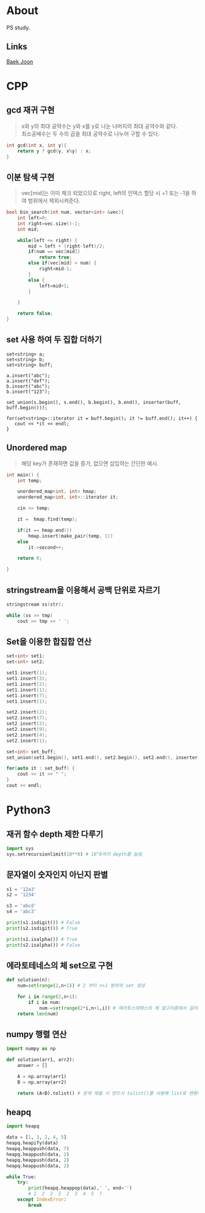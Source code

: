 # About
PS study.

## Links
[Baek Joon](https://www.acmicpc.net/user/jry9913)  

# CPP

## gcd 재귀 구현
> x와 y의 최대 공약수는 y와 x를 y로 나눈 나머지의 최대 공약수와 같다.   
> 최소공배수는 두 수의 곱을 최대 공약수로 나누어 구할 수 있다.
```cpp
int gcd(int x, int y){
	return y ? gcd(y, x%y) : x;
}
```

## 이분 탐색 구현
> vec[mid]는 이미 체크 되었으므로 right, left의 인덱스 할당 시
> +1 또는 -1을 하여 범위에서 제외시켜준다.

```cpp
bool bin_search(int num, vector<int> &vec){
	int left=0;
	int right=vec.size()-1;
	int mid;

	while(left <= right) {
		mid = left + (right-left)/2;
		if(num == vec[mid])
			return true;
		else if(vec[mid] > num) {
			right=mid-1;
		}
		else {
			left=mid+1;
		}

	}

	return false;
}
```

## set 사용 하여 두 집합 더하기

```
set<string> a;
set<string> b;
set<string> buff;

a.insert("abc");
a.insert("def");
b.insert("abc");
b.insert("123");

set_union(s.begin(), s.end(), b.begin(), b.end(), inserter(buff, buff.begin()));

for(set<string>::iterator it = buff.begin(); it != buff.end(); it++) {
   cout << *it << endl;
}
```

## Unordered map
> 해당 key가 존재하면 값을 증가, 없으면 삽입하는 간단한 예시.
```cpp
int main() {
	int temp;

	unordered_map<int, int> hmap;
	unordered_map<int, int>::iterator it;

	cin >> temp;

	it =  hmap.find(temp); 

	if(it == hmap.end())
		hmap.insert(make_pair(temp, 1)) 
	else
		it->second++;

	return 0;

}
```

## stringstream을 이용해서 공백 단위로 자르기
```cpp
stringstream ss(str);

while (ss >> tmp) 
    cout << tmp << ' ';
```

## Set을 이용한 합집합 연산
```cpp
set<int> set1;
set<int> set2;

set1.insert(1);
set1.insert(3);
set1.insert(2);
set1.insert(1);
set1.insert(7);
set1.insert(1);

set2.insert(2);
set2.insert(7);
set2.insert(2);
set2.insert(9);
set2.insert(4);
set2.insert(1);

set<int> set_buff;
set_union(set1.begin(), set1.end(), set2.begin(), set2.end(), inserter(set_buff, set_buff.begin()));

for(auto it : set_buff) {
    cout << it << " ";
}
cout << endl;
```



# Python3

## 재귀 함수 depth 제한 다루기
```python
import sys
sys.setrecursionlimit(10**8) # 10^8까지 depth를 늘림
```

## 문자열이 숫자인지 아닌지 판별

```python
s1 = '12a3'
s2 = '1234'

s3 = 'abcd'
s4 = 'abc3'

print(s1.isdigit()) # False
print(s2.isdigit()) # True

print(s1.isalpha()) # True
print(s2.isalpha()) # False
```

## 에라토테네스의 체 set으로 구현
```python
def solution(n):
    num=set(range(2,n+1)) # 2 부터 n+1 범위의 set 생성

    for i in range(2,n+1):
        if i in num:
            num-=set(range(2*i,n+1,i)) # 에라토스테에스의 체 알고리즘에서 걸러져야할 부분을 range set을 이용해 제거한다.
    return len(num)
```

## numpy 행렬 연산
```python
import numpy as np

def solution(arr1, arr2):
    answer = []

    A = np.array(arr1)
    B = np.array(arr2)

    return (A+B).tolist() # 문제 제출 시 반드시 tolist()를 사용해 list로 변환하여 return 한다.
```


## heapq
```python
import heapq

data = [1, 3, 2, 4, 5]
heapq.heapify(data)
heapq.heappush(data, 7)
heapq.heappush(data, 2)
heapq.heappush(data, 2)
heapq.heappush(data, 2)

while True:
    try:
        print(heapq.heappop(data),' ', end='')
        # 1  2  2  2  2  3  4  5  7
    except IndexError:
        break
```
